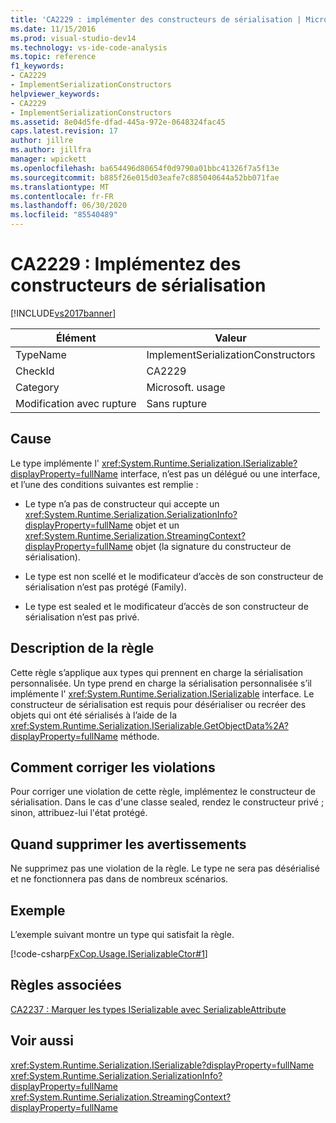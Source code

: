 ```yaml
---
title: 'CA2229 : implémenter des constructeurs de sérialisation | Microsoft Docs'
ms.date: 11/15/2016
ms.prod: visual-studio-dev14
ms.technology: vs-ide-code-analysis
ms.topic: reference
f1_keywords:
- CA2229
- ImplementSerializationConstructors
helpviewer_keywords:
- CA2229
- ImplementSerializationConstructors
ms.assetid: 8e04d5fe-dfad-445a-972e-0648324fac45
caps.latest.revision: 17
author: jillre
ms.author: jillfra
manager: wpickett
ms.openlocfilehash: ba654496d80654f0d9790a01bbc41326f7a5f13e
ms.sourcegitcommit: b885f26e015d03eafe7c885040644a52bb071fae
ms.translationtype: MT
ms.contentlocale: fr-FR
ms.lasthandoff: 06/30/2020
ms.locfileid: "85540489"
---
```

# <a name="ca2229-implement-serialization-constructors"></a>CA2229 : Implémentez des constructeurs de sérialisation
[!INCLUDE[vs2017banner](../includes/vs2017banner.md)]

|Élément|Valeur|
|-|-|
|TypeName|ImplementSerializationConstructors|
|CheckId|CA2229|
|Category|Microsoft. usage|
|Modification avec rupture|Sans rupture|

## <a name="cause"></a>Cause
 Le type implémente l' <xref:System.Runtime.Serialization.ISerializable?displayProperty=fullName> interface, n’est pas un délégué ou une interface, et l’une des conditions suivantes est remplie :

- Le type n’a pas de constructeur qui accepte un <xref:System.Runtime.Serialization.SerializationInfo?displayProperty=fullName> objet et un <xref:System.Runtime.Serialization.StreamingContext?displayProperty=fullName> objet (la signature du constructeur de sérialisation).

- Le type est non scellé et le modificateur d’accès de son constructeur de sérialisation n’est pas protégé (Family).

- Le type est sealed et le modificateur d’accès de son constructeur de sérialisation n’est pas privé.

## <a name="rule-description"></a>Description de la règle
 Cette règle s’applique aux types qui prennent en charge la sérialisation personnalisée. Un type prend en charge la sérialisation personnalisée s’il implémente l' <xref:System.Runtime.Serialization.ISerializable> interface. Le constructeur de sérialisation est requis pour désérialiser ou recréer des objets qui ont été sérialisés à l’aide de la <xref:System.Runtime.Serialization.ISerializable.GetObjectData%2A?displayProperty=fullName> méthode.

## <a name="how-to-fix-violations"></a>Comment corriger les violations
 Pour corriger une violation de cette règle, implémentez le constructeur de sérialisation. Dans le cas d'une classe sealed, rendez le constructeur privé ; sinon, attribuez-lui l'état protégé.

## <a name="when-to-suppress-warnings"></a>Quand supprimer les avertissements
 Ne supprimez pas une violation de la règle. Le type ne sera pas désérialisé et ne fonctionnera pas dans de nombreux scénarios.

## <a name="example"></a>Exemple
 L’exemple suivant montre un type qui satisfait la règle.

 [!code-csharp[FxCop.Usage.ISerializableCtor#1](../snippets/csharp/VS_Snippets_CodeAnalysis/FxCop.Usage.ISerializableCtor/cs/FxCop.Usage.ISerializableCtor.cs#1)]

## <a name="related-rules"></a>Règles associées
 [CA2237 : Marquer les types ISerializable avec SerializableAttribute](../code-quality/ca2237-mark-iserializable-types-with-serializableattribute.md)

## <a name="see-also"></a>Voir aussi
 <xref:System.Runtime.Serialization.ISerializable?displayProperty=fullName> <xref:System.Runtime.Serialization.SerializationInfo?displayProperty=fullName>
 <xref:System.Runtime.Serialization.StreamingContext?displayProperty=fullName>
